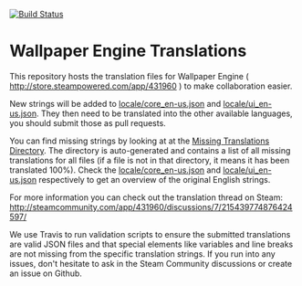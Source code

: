 [![Build Status](https://travis-ci.com/Wallpaper-Engine-Team/wallpaper-engine-translations.svg?branch=master)](https://travis-ci.com/Wallpaper-Engine-Team/wallpaper-engine-translations)

# Wallpaper Engine Translations

This repository hosts the translation files for Wallpaper Engine ( http://store.steampowered.com/app/431960 ) to make collaboration easier.

New strings will be added to [locale/core_en-us.json](https://github.com/Wallpaper-Engine-Team/wallpaper-engine-translations/blob/master/locale/core_en-us.json) and [locale/ui_en-us.json](https://github.com/Wallpaper-Engine-Team/wallpaper-engine-translations/blob/master/locale/ui_en-us.json). They then need to be translated into the other available languages, you should submit those as pull requests.

You can find missing strings by looking at at the [Missing Translations Directory](https://github.com/Wallpaper-Engine-Team/wallpaper-engine-translations/tree/master/missing_translations). The directory is auto-generated and contains a list of all missing translations for all files (if a file is not in that directory, it means it has been translated 100%). Check the [locale/core_en-us.json](https://github.com/Wallpaper-Engine-Team/wallpaper-engine-translations/blob/master/locale/core_en-us.json) and [locale/ui_en-us.json](https://github.com/Wallpaper-Engine-Team/wallpaper-engine-translations/blob/master/locale/ui_en-us.json) respectively to get an overview of the original English strings.

For more information you can check out the translation thread on Steam: http://steamcommunity.com/app/431960/discussions/7/215439774876424597/

We use Travis to run validation scripts to ensure the submitted translations are valid JSON files and that special elements like variables and line breaks are not missing from the specific translation strings. If you run into any issues, don't hesitate to ask in the Steam Community discussions or create an issue on Github.
